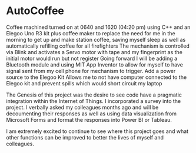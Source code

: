 # AutoCoffee
Coffee machined turned on at 0640 and 1620 (04:20 pm) using C++ and an Elegoo Uno R3 kit plus coffee maker to replace the need for me in the morning to get up and make station coffee, saving myself sleep as well as automatically refilling coffee for all firefighters
The mechanism is controlled via Blink and activates a Servo motor with tape and my fingerprint as the initial motor would run but not register
Going forward I will be adding a Bluetooth module and using MIT App Inventor to allow for myself to have signal sent from my cell phone for mechanism to trigger.
Add a power source to the Elegoo Kit
Allows me to not have computer connected to the Elegoo kit and prevent spills which would short circuit my laptop

The Genesis of this project was the desire to see code have a pragmatic integration within the Internet of Things.
I incorporated a survey into the project. I verbally asked my colleagues months ago and will be decoumenting their responses as well as using data visualization from Microsoft Forms and format the responses into Power BI or Tableau. 

I am extremely excited to continue to see where this project goes and what other functions can be improved to better the lives of myself and colleagues.
